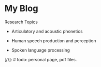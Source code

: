 # My Blog

Research Topics

  * Articulatory and acoustic phonetics

  * Human speech production and perception

  * Spoken language processing

[//]: #  todo: personal page, pdf files.
